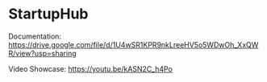 # StartupHub

Documentation: https://drive.google.com/file/d/1U4wSR1KPR9nkLreeHV5o5WDwOh_XxQWR/view?usp=sharing

Video Showcase: https://youtu.be/kASN2C_h4Po
